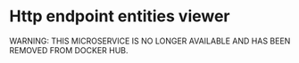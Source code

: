 # Http endpoint entities viewer

WARNING: THIS MICROSERVICE IS NO LONGER AVAILABLE AND HAS BEEN REMOVED FROM DOCKER HUB. 